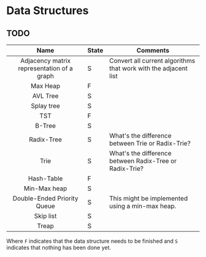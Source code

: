 # Data Structures


## TODO

|                 Name                | State     | Comments                                                        |
|:-----------------------------------:|-----------|-----------------------------------------------------------------|
| Adjacency matrix representation of a graph | S  | Convert all current algorithms that work with the adjacent list |
| Max Heap                            | F |                                                                 |
| AVL Tree                            | S  |                                                                 |
| Splay tree                          | S  |                                                                 |
| TST                                 | F |                                                                 |
| B-Tree                              | S  |                                                                 |
| Radix-Tree                          | S  | What's the difference between Trie or Radix-Trie?               |
| Trie                                | S  | What's the difference between Radix-Tree or Radix-Trie?         |
| Hash-Table                          | F |                                                                 |
| Min-Max heap                        | S  |                                                                 |
| Double-Ended Priority Queue         | S  | This might be implemented using a min-max heap.                 |
| Skip list | S | |
| Treap | S | | 

Where `F` indicates that the data structure needs to be finished and `S` indicates that nothing has been done yet.